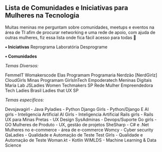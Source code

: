 ## Lista de Comunidades e Iniciativas para Mulheres na Tecnologia

Muitas meninas me perguntam sobre comunidades, meetups e eventos na área de TI afim de procurar networking e uma rede de apoio, com ajuda de outras mulheres, fiz essa lista onde fica fácil acesso para todas 💜

**• Iniciativas**
Reprograma
Laboratória
Desprograme

**• Comunidades**

_Temas Diversos:_

FemmeIT
Womakerscode
Elas Programam
Programaria
Nerdzão [NerdGirlz]
CloudGirls
Minas Programam
GirlsInTech
Empoderatech
Meninas Digitais
Maria Lab
JSLadies
Women Techmakers SP
Rede Mulher Empreendedora
Tech Ladies Brasil
Ladies that UX SP

_Temas específicos:_

Devsjavagirl - Java
Pyladies - Python
Django Girls - Python/Django
E AI girls - Inteligencia Artificial
AI Girls - Inteligencia Artificial
Rails girls - Rails
UX para Minas Pretas - UX Design
SysAdminas - Devops/Suporte
Go girls - GO
Mulheres de Produto - UX, gestão de projetos
SheSharp - C# e .Net
Mulheres no e-commerce - área de e-commerce
Womcy - Cyber security
QaLadies - Qualidade e Automação de Teste
Test Girls - Qualidade e Automação de Teste
Woman.kt - Kotlin
WIMLDS - Machine Learning & Data Science
